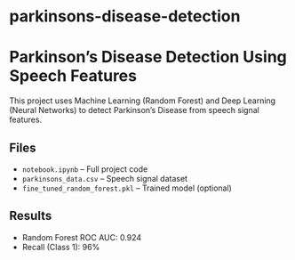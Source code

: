 # parkinsons-disease-detection

# Parkinson’s Disease Detection Using Speech Features

This project uses Machine Learning (Random Forest) and Deep Learning (Neural Networks) to detect Parkinson’s Disease from speech signal features.

## Files
- `notebook.ipynb` – Full project code
- `parkinsons_data.csv` – Speech signal dataset
- `fine_tuned_random_forest.pkl` – Trained model (optional)

## Results
- Random Forest ROC AUC: 0.924
- Recall (Class 1): 96%
